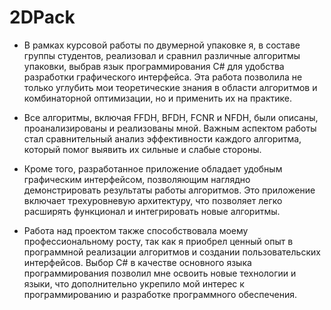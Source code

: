 # 2DPack
- В рамках курсовой работы по двумерной упаковке я, в составе группы студентов, реализовал и сравнил различные алгоритмы упаковки, выбрав язык программирования C# для удобства разработки графического интерфейса. Эта работа позволила не только углубить мои теоретические знания в области алгоритмов и комбинаторной оптимизации, но и применить их на практике.

- Все алгоритмы, включая FFDH, BFDH, FCNR и NFDH, были описаны, проанализированы и реализованы мной. Важным аспектом работы стал сравнительный анализ эффективности каждого алгоритма, который помог выявить их сильные и слабые стороны.

- Кроме того, разработанное приложение обладает удобным графическим интерфейсом, позволяющим наглядно демонстрировать результаты работы алгоритмов. Это приложение включает трехуровневую архитектуру, что позволяет легко расширять функционал и интегрировать новые алгоритмы.

- Работа над проектом также способствовала моему профессиональному росту, так как я приобрел ценный опыт в программной реализации алгоритмов и создании пользовательских интерфейсов. Выбор C# в качестве основного языка программирования позволил мне освоить новые технологии и языки, что дополнительно укрепило мой интерес к программированию и разработке программного обеспечения.
